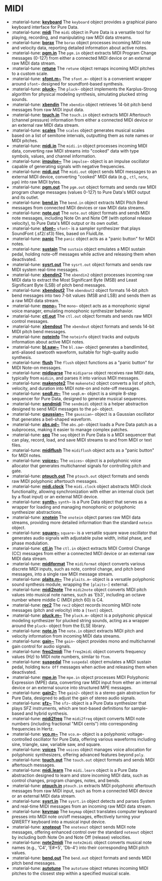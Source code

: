 # MIDI

<div class="grid cards" markdown>

- :material-tune: [__keyboard__](keyboard.md) The `keyboard` object provides a graphical piano keyboard interface for Pure Data.
- :material-tune: [__midi__](midi.md) The `midi` object in Pure Data is a versatile tool for playing, recording, and manipulating raw MIDI data streams.
- :material-tune: [__borax__](borax.md) The `borax` object processes incoming MIDI note and velocity data, reporting detailed information about active notes.
- :material-tune: [__pgm.in__](pgm.in.md) The `pgm.in` object extracts MIDI Program Change messages (0-127) from either a connected MIDI device or an external raw MIDI data stream.
- :material-tune: [__retune__](retune.md) The `retune` object remaps incoming MIDI pitches to a custom scale.
- :material-tune: [__sfont.m~__](sfont.m~.md) The `sfont.m~` object is a convenient wrapper around `sfont~` designed for soundfont-based synthesis.
- :material-tune: [__pluck~__](pluck~.md) The `pluck~` object implements the Karplus-Strong algorithm for physical modeling synthesis, simulating plucked string sounds.
- :material-tune: [__xbendin__](xbendin.md) The `xbendin` object retrieves 14-bit pitch bend messages from raw MIDI input data.
- :material-tune: [__touch.in__](touch.in.md) The `touch.in` object extracts MIDI Aftertouch (channel pressure) information from either a connected MIDI device or an external raw MIDI data stream.
- :material-tune: [__scales__](scales.md) The `scales` object generates musical scales based on a list of semitone intervals, outputting them as note names or MIDI pitches.
- :material-tune: [__midi.in__](midi.in.md) The `midi.in` object processes incoming MIDI data, converting raw MIDI streams into "cooked" data with type symbols, values, and channel information.
- :material-tune: [__impulse~__](impulse~.md) The `impulse~` object is an impulse oscillator capable of generating signals with negative frequencies.
- :material-tune: [__midi.out__](midi.out.md) The `midi.out` object sends MIDI messages to an external MIDI device, converting "cooked" MIDI data (e.g., `ctl`, `note`, `pgm`) into raw MIDI bytes.
- :material-tune: [__pgm.out__](pgm.out.md) The `pgm.out` object formats and sends raw MIDI program change messages (values 0-127) to Pure Data's MIDI output and its outlet.
- :material-tune: [__bend.in__](bend.in.md) The `bend.in` object extracts MIDI Pitch Bend messages from connected MIDI devices or raw MIDI data streams.
- :material-tune: [__note.out__](note.out.md) The `note.out` object formats and sends MIDI note messages, including Note On and Note Off (with optional release velocity), to Pure Data's MIDI output or its own outlet.
- :material-tune: [__sfont~__](sfont~.md) `sfont~` is a sampler synthesizer that plays SoundFont (.sf2/.sf3) files, based on FluidLite.
- :material-tune: [__panic__](panic.md) The `panic` object acts as a "panic button" for MIDI notes.
- :material-tune: [__sustain__](sustain.md) The `sustain` object emulates a MIDI sustain pedal, holding note-off messages while active and releasing them when deactivated.
- :material-tune: [__sysrt.out__](sysrt.out.md) The `sysrt.out` object formats and sends raw MIDI system real-time messages.
- :material-tune: [__xbendin2__](xbendin2.md) The `xbendin2` object processes incoming raw MIDI data to extract the Most Significant Byte (MSB) and Least Significant Byte (LSB) of pitch bend messages.
- :material-tune: [__xbendout2__](xbendout2.md) The `xbendout2` object formats 14-bit pitch bend messages into two 7-bit values (MSB and LSB) and sends them as a raw MIDI data stream.
- :material-tune: [__mono~__](mono~.md) The `mono~` object acts as a monophonic signal voice manager, emulating monophonic synthesizer behavior.
- :material-tune: [__ctl.out__](ctl.out.md) The `ctl.out` object formats and sends raw MIDI control messages.
- :material-tune: [__xbendout__](xbendout.md) The `xbendout` object formats and sends 14-bit MIDI pitch bend messages.
- :material-tune: [__noteinfo__](noteinfo.md) The `noteinfo` object tracks and outputs information about active MIDI notes.
- :material-tune: [__bl.saw~__](bl.saw~.md) The `bl.saw~` object generates a bandlimited, anti-aliased sawtooth waveform, suitable for high-quality audio synthesis.
- :material-tune: [__flush__](flush.md) The `flush` object functions as a "panic button" for MIDI Note-on messages.
- :material-tune: [__midiparse__](midiparse.md) The `midiparse` object receives raw MIDI data, typically from `midiin`, and parses it into various MIDI messages.
- :material-tune: [__makenote2__](makenote2.md) The `makenote2` object converts a list of pitch, velocity, and duration into MIDI note-on and note-off messages.
- :material-tune: [__seq8.m~__](seq8.m~.md) The `seq8.m~` object is a simple 8-step sequencer for Pure Data, designed to generate musical sequences.
- :material-tune: [__sendmidi__](sendmidi.md) The `sendmidi` object is a helper abstraction designed to send MIDI messages to the `pd~` object.
- :material-tune: [__gaussian~__](gaussian~.md) The `gaussian~` object is a Gaussian oscillator that generates a bell-shaped waveform.
- :material-tune: [__abs.pd~__](abs.pd~.md) The `abs.pd~` object loads a Pure Data patch as a subprocess, making it easier to manage complex patches.
- :material-tune: [__seq__](seq.md) The `seq` object in Pure Data is a MIDI sequencer that can play, record, load, and save MIDI streams to and from MIDI or text files.
- :material-tune: [__midiflush__](midiflush.md) The `midiflush` object acts as a "panic button" for MIDI notes.
- :material-tune: [__voices~__](voices~.md) The `voices~` object is a polyphonic voice allocator that generates multichannel signals for controlling pitch and gate.
- :material-tune: [__ptouch.out__](ptouch.out.md) The `ptouch.out` object formats and sends raw MIDI polyphonic aftertouch messages.
- :material-tune: [__midi.clock__](midi.clock.md) The `midi.clock` object abstracts MIDI clock functionality, allowing synchronization with either an internal clock (set by a float input) or an external MIDI device.
- :material-tune: [__synth~__](synth~.md) `synth~` is a Pure Data object that serves as a wrapper for loading and managing monophonic or polyphonic synthesizer abstractions.
- :material-tune: [__xnotein__](xnotein.md) The `xnotein` object parses raw MIDI data streams, providing more detailed information than the standard `notein` object.
- :material-tune: [__square~__](square~.md) `square~` is a versatile square wave oscillator that generates audio signals with adjustable pulse width, initial phase, and phase modulation.
- :material-tune: [__ctl.in__](ctl.in.md) The `ctl.in` object extracts MIDI Control Change (CC) messages from either a connected MIDI device or an external raw MIDI data stream.
- :material-tune: [__midiformat__](midiformat.md) The `midiformat` object converts various discrete MIDI inputs, such as note, control change, and pitch bend messages, into a single raw MIDI message stream.
- :material-tune: [__plaits.m~__](plaits.m~.md) The `plaits.m~` object is a versatile polyphonic sound synthesis module, wrapping the `[plaits~]` external.
- :material-tune: [__midi2note__](midi2note.md) The `midi2note` object converts MIDI pitch values into musical note names, such as 'Eb3', including an octave number where middle C (MIDI pitch 60) is C4.
- :material-tune: [__rec2__](rec2.md) The `rec2` object records incoming MIDI note messages (pitch and velocity) into a `[text]` object.
- :material-tune: [__pluck.m~__](pluck.m~.md) The `pluck.m~` object is a polyphonic physical modeling synthesizer for plucked string sounds, acting as a wrapper around the `pluck~` object from the ELSE library.
- :material-tune: [__note.in__](note.in.md) The `note.in` object extracts MIDI pitch and velocity information from incoming MIDI data streams.
- :material-tune: [__gain~__](gain~.md) The `gain~` object provides mono and multichannel gain control for audio signals.
- :material-tune: [__freq2midi__](freq2midi.md) The `freq2midi` object converts frequency values (Hz) to MIDI note numbers, similar to `ftom`.
- :material-tune: [__suspedal__](suspedal.md) The `suspedal` object emulates a MIDI sustain pedal, holding `Note Off` messages when active and releasing them when deactivated.
- :material-tune: [__mpe.in__](mpe.in.md) The `mpe.in` object processes MIDI Polyphonic Expression (MPE) data, converting raw MIDI input from either an internal device or an external source into structured MPE messages.
- :material-tune: [__gain2~__](gain2~.md) The `gain2~` object is a stereo gain abstraction for Pure Data, designed to adjust the gain of stereo audio signals.
- :material-tune: [__sfz~__](sfz~.md) The `sfz~` object is a Pure Data synthesizer that plays SFZ instruments, which are text-based definitions for sample-based and hybrid synthesis.
- :material-tune: [__midi2freq__](midi2freq.md) The `midi2freq` object converts MIDI note numbers (including fractional "MIDI cents") into corresponding frequencies in Hertz.
- :material-tune: [__vco.m~__](vco.m~.md) The `vco.m~` object is a polyphonic voltage-controlled oscillator for Pure Data, offering various waveforms including sine, triangle, saw, variable saw, and square.
- :material-tune: [__voices__](voices.md) The `voices` object manages voice allocation for polyphonic synthesizers, offering advanced features beyond `poly`.
- :material-tune: [__touch.out__](touch.out.md) The `touch.out` object formats and sends MIDI aftertouch messages.
- :material-tune: [__midi.learn__](midi.learn.md) The `midi.learn` object is a Pure Data abstraction designed to learn and store incoming MIDI data, such as control changes, program changes, notes, and bends.
- :material-tune: [__ptouch.in__](ptouch.in.md) `ptouch.in` extracts MIDI polyphonic aftertouch messages from raw MIDI input, such as from a connected MIDI device or an external MIDI data stream.
- :material-tune: [__sysrt.in__](sysrt.in.md) The `sysrt.in` object detects and parses System and real-time MIDI messages from an incoming raw MIDI data stream.
- :material-tune: [__keymap__](keymap.md) The `keymap` object translates computer keyboard presses into MIDI note on/off messages, effectively turning your QWERTY keyboard into a musical input device.
- :material-tune: [__xnoteout__](xnoteout.md) The `xnoteout` object sends MIDI note messages, offering enhanced control over the standard `noteout` object by including both Note On and Note Off (release) velocities.
- :material-tune: [__note2midi__](note2midi.md) The `note2midi` object converts musical note names (e.g., 'C4', 'E#+5', 'Db-4') into their corresponding MIDI pitch values.
- :material-tune: [__bend.out__](bend.out.md) The `bend.out` object formats and sends MIDI pitch bend messages.
- :material-tune: [__autotune__](autotune.md) The `autotune` object retunes incoming MIDI pitches to the closest step within a specified musical scale.

</div>